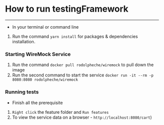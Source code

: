 # How to run testingFramework

---
* In your terminal or command line
1. Run the command `yarn install` for packages & dependencies installation.

### Starting WireMock Service
1. Run the command `docker pull rodolpheche/wiremock` to pull down the image
2. Run the second command to start the service `docker run -it --rm -p 8080:8080 rodolpheche/wiremock`

### Running tests
* Finish all the prerequisite 
1. `Right click` the feature folder and `Run features`
2. To view the service data on a browser - `http://localhost:8080/cart`)
